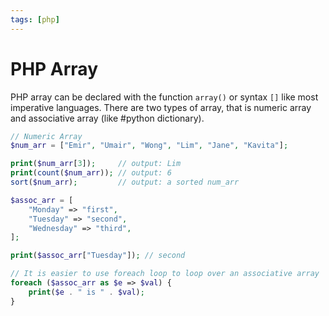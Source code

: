 ```yaml
---
tags: [php]
---
```


# PHP Array

PHP array can be declared with the function `array()` or syntax `[]` like most
imperative languages. There are two types of array, that is numeric array and
associative array (like #python dictionary).

```php
// Numeric Array
$num_arr = ["Emir", "Umair", "Wong", "Lim", "Jane", "Kavita"];

print($num_arr[3]);     // output: Lim
print(count($num_arr)); // output: 6
sort($num_arr);         // output: a sorted num_arr

$assoc_arr = [
    "Monday" => "first",
    "Tuesday" => "second",
    "Wednesday" => "third",
];

print($assoc_arr["Tuesday"]); // second

// It is easier to use foreach loop to loop over an associative array
foreach ($assoc_arr as $e => $val) {
    print($e . " is " . $val);
}
```
